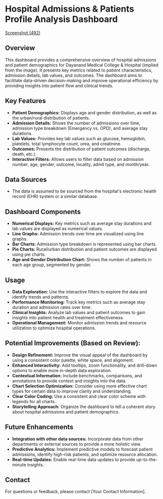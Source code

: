 # Hospital Admissions & Patients Profile Analysis Dashboard

[Screenshot (492)](https://github.com/user-attachments/assets/c1025430-cf35-49c1-8109-635258b4b16b)


## Overview

This dashboard provides a comprehensive overview of hospital admissions and patient demographics for Dayanand Medical College & Hospital (implied from the image). It presents key metrics related to patient characteristics, admission details, lab values, and outcomes. The dashboard aims to facilitate data-driven decision-making and improve operational efficiency by providing insights into patient flow and clinical trends.

## Key Features

* **Patient Demographics:** Displays age and gender distribution, as well as the urban/rural distribution of patients.
* **Admission Details:** Shows the number of admissions over time, admission type breakdown (Emergency vs. OPD), and average stay durations.
* **Lab Values:** Provides key lab values such as glucose, hemoglobin, platelets, total lymphocyte count, urea, and creatinine.
* **Outcomes:** Presents the distribution of patient outcomes (discharge, death, etc.).
* **Interactive Filters:** Allows users to filter data based on admission number, age, gender, outcome, locality, admit type, and month/year.

## Data Sources

* The data is assumed to be sourced from the hospital's electronic health record (EHR) system or a similar database.

## Dashboard Components

* **Numerical Displays:** Key metrics such as average stay durations and lab values are displayed as numerical values.
* **Line Graphs:** Admission trends over time are visualized using line graphs.
* **Bar Charts:** Admission type breakdown is represented using bar charts.
* **Pie Charts:** Rural/urban distribution and patient outcomes are displayed using pie charts.
* **Age and Gender Distribution Chart:** Shows the number of patients in each age group, segmented by gender.

## Usage

* **Data Exploration:** Use the interactive filters to explore the data and identify trends and patterns.
* **Performance Monitoring:** Track key metrics such as average stay duration and admission rates over time.
* **Clinical Insights:** Analyze lab values and patient outcomes to gain insights into patient health and treatment effectiveness.
* **Operational Management:** Monitor admission trends and resource utilization to optimize hospital operations.

## Potential Improvements (Based on Review):

* **Design Refinement:** Improve the visual appeal of the dashboard by using a consistent color palette, white space, and alignment.
* **Enhanced Interactivity:** Add tooltips, zoom functionality, and drill-down options to enable more in-depth data exploration.
* **Contextual Information:** Include benchmarks, comparisons, and annotations to provide context and insights into the data.
* **Chart Selection Optimization:** Consider using more effective chart types for certain data to improve clarity and understanding.
* **Clear Color Coding:** Use a consistent and clear color scheme with legends for all charts.
* **Storytelling Approach:** Organize the dashboard to tell a coherent story about hospital admissions and patient demographics.

## Future Enhancements

* **Integration with other data sources:** Incorporate data from other departments or external sources to provide a more holistic view.
* **Predictive Analytics:** Implement predictive models to forecast patient admissions, identify high-risk patients, and optimize resource allocation.
* **Real-time Updates:** Enable real-time data updates to provide up-to-the-minute insights.

## Contact

For questions or feedback, please contact [Your Contact Information].
